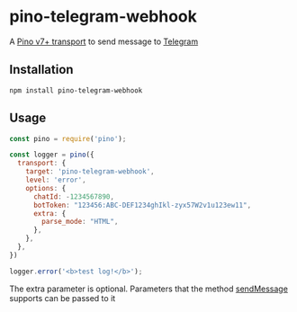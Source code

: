 # pino-telegram-webhook

A [Pino v7+ transport](https://getpino.io/#/docs/transports?id=v7-transports) to send message to [Telegram](https://telegram.org/)

## Installation

```
npm install pino-telegram-webhook
```

## Usage

```js
const pino = require('pino');

const logger = pino({
  transport: {
    target: 'pino-telegram-webhook',
    level: 'error',
    options: {
      chatId: -1234567890,
      botToken: "123456:ABC-DEF1234ghIkl-zyx57W2v1u123ew11",
      extra: {
        parse_mode: "HTML",
      },
    },
  },
})

logger.error('<b>test log!</b>');
```

The extra parameter is optional. Parameters that the method [sendMessage](https://core.telegram.org/bots/api#sendmessage) supports can be passed to it
